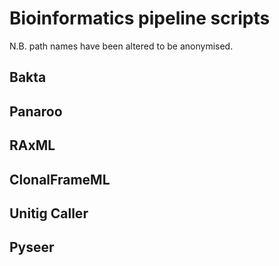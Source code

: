 # Bioinformatics pipeline scripts
N.B. path names have been altered to be anonymised.

## Bakta

## Panaroo

## RAxML 

## ClonalFrameML

## Unitig Caller

## Pyseer
